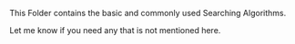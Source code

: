 This Folder contains the basic and commonly used Searching Algorithms.

Let me know if you need any that is not mentioned here.
